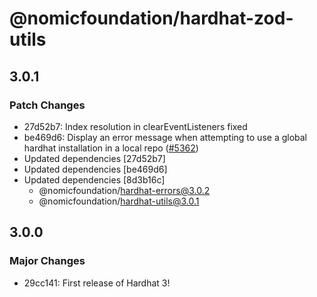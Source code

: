 # @nomicfoundation/hardhat-zod-utils

## 3.0.1

### Patch Changes

- 27d52b7: Index resolution in clearEventListeners fixed
- be469d6: Display an error message when attempting to use a global hardhat installation in a local repo ([#5362](https://github.com/NomicFoundation/hardhat/issues/5362))
- Updated dependencies [27d52b7]
- Updated dependencies [be469d6]
- Updated dependencies [8d3b16c]
  - @nomicfoundation/hardhat-errors@3.0.2
  - @nomicfoundation/hardhat-utils@3.0.1

## 3.0.0

### Major Changes

- 29cc141: First release of Hardhat 3!
